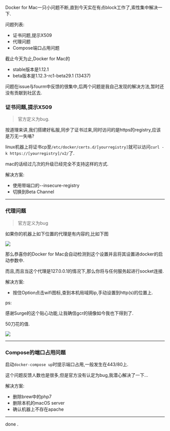 Docker for Mac一只小问题不断,直到今天实在有点block工作了,索性集中解决一下. 

问题列表: 

- 证书问题,提示X509
- 代理问题
- Compose端口占用问题

截止今天为止,Docker for Mac的

- stable版本是1.12.1
- beta版本是1.12.3-rc1-beta29.1 (13437) 

问题在issue与fourm中反馈的很集中,后两个问题是我自己发现的解决方法,暂时还没有贡献到社区去. 

### 证书问题,提示X509 

> 官方定义为bug. 

按道理来讲,我们搭建好私服,同步了证书过来,同时访问的是https的registry,应该是万无一失咯? 

linux机器上将证书cp至`/etc/docker/certs.d/[yourregistry]`就可以访问`curl -k https://[yourregistry]/v2/`了. 

mac的话经过几次的升级已经完全不支持这样的方式. 

解决方案: 

- 使用带端口的--insecure-registry
- 切换到Beta Channel
 
- - - - --- 

### 代理问题 

> 官方定义为bug 

如果你的机器上如下位置的代理是有内容的,比如下图 

![](https://o4dyfn0ef.qnssl.com/image/2016-10-27-Screen%20Shot%202016-10-27%20at%2016.24.44.png?imageView2/2/h/400) 

那么恭喜你的Docker for Mac会自动检测到这个设置并且将其设置进docker的启动参数中. 

而且,而且当这个代理是127.0.0.1的情况下,那么你将与任何服务起进行socket连接. 

解决方案: 

- 按住Option点击wifi图标,查到本机局域网ip,手动设置到http(s)的位置上. 

ps: 

感谢Surge的这个贴心功能,让我确信gcr的镜像如今我也下得到了. 

50刀花的值. 

![](https://o4dyfn0ef.qnssl.com/image/2016-10-27-Screen%20Shot%202016-10-27%20at%2016.27.38.png?imageView2/2/h/400) 

- - - - --- 

### Compose的端口占用问题 

启动`docker-compose up`时提示端口占用,一般发生在443/80上. 

这个问题反馈人数也是很多,但是官方没有认定为bug,我潜心解决了一下... 

解决方案: 

- 删除brew中的php7
- 删除本机的macOS server
- 确认机器上不存在apache 

- - - - --- 

done . 











